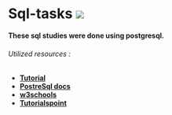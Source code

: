 # Sql-tasks ![](https://img.shields.io/badge/Tests-Success-green)

**These sql studies were done using postgresql.**


 ###### Utilized resources :

* **[Tutorial](https://www.postgresqltutorial.com)**
* **[PostreSql docs](https://www.postgresql.org/docs)**
* **[w3schools](https://www.w3schools.com/sql)**
* **[Tutorialspoint](https://www.tutorialspoint.com/postgresql/index.htm)**